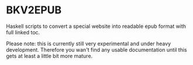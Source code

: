 BKV2EPUB 
========
Haskell scripts to convert a special website into readable epub format with full linked toc.

Please note: this is currently still very experimental and under heavy development.
Therefore you wan't find any usable documentation until this gets at least a little bit more mature.

